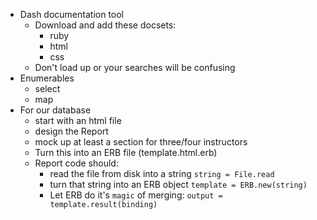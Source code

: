 - Dash documentation tool
  - Download and add these docsets:
    - ruby
    - html
    - css
  - Don't load up or your searches will be confusing
- Enumerables
  - select
  - map
- For our database
  - start with an html file
  - design the Report
  - mock up at least a section for three/four instructors
  - Turn this into an ERB file (template.html.erb)
  - Report code should:
    - read the file from disk into a string `string = File.read`
    - turn that string into an ERB object `template = ERB.new(string)`
    - Let ERB do it's `magic` of merging: `output = template.result(binding)`
